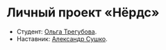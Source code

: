 # Личный проект «Нёрдс»

* Студент: [Ольга Трегубова](https://up.htmlacademy.ru/htmlcss/25/user/982605).
* Наставник: [Александр Сушко](https://htmlacademy.ru/profile/sashasushko).
